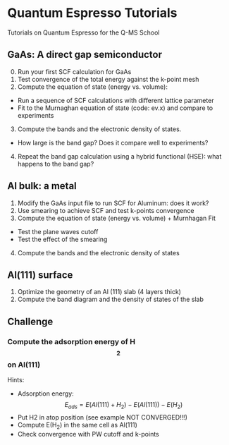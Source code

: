 # Quantum Espresso Tutorials
Tutorials on Quantum Espresso for the Q-MS School 

## GaAs: A direct gap semiconductor
0. Run your first SCF calculation for GaAs
1. Test convergence of the total energy against the k-point mesh
2. Compute the equation of state (energy vs. volume):
- Run a sequence of SCF calculations with different lattice parameter
- Fit to the Murnaghan equation of state (code: ev.x) and compare to experiments
3. Compute the bands and the electronic density of states.
- How large is the band gap? Does it compare well to experiments?
4. Repeat the band gap calculation using a hybrid functional (HSE): what happens to the band gap?

## Al bulk: a metal
1. Modify the GaAs input file to run SCF for Aluminum: does it work?
2. Use smearing to achieve SCF and test k-points convergence 
3. Compute the equation of state (energy vs. volume) + Murnhagan Fit
- Test the plane waves cutoff 
- Test the effect of the smearing 
4. Compute the bands and the electronic density of states

## Al(111) surface
1. Optimize the geometry of an Al (111) slab (4 layers thick)  
2. Compute the band diagram and the density of states of the slab

## Challenge
### Compute the adsorption energy of H$$_2$$ on Al(111) 

Hints:
- Adsorption energy: $$E_{ads}=E(Al(111)+H_2)-E(Al(111))-E(H_2)$$
- Put H2 in atop position (see example NOT CONVERGED!!!)
- Compute E(H$_2$) in the same cell as Al(111)
- Check convergence with PW cutoff and k-points
